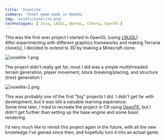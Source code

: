 ```yaml
---
title: 'Voxelite'
summary: 'Voxel game made in OpenGL'
img: 'assets/voxelite.png'
technologies: [ Java, LWJGL, OpenGL, CSharp, OpenTK ]
---
```


This was the first ever project I started in OpenGL (using [LWJGL](https://www.lwjgl.org/)).\
After experimenting with different graphics frameworks and making Terraria clone(s), I decided to extend to 3D by making
a Minecraft clone.

![voxelite-1.png](assets/projects/voxelite-1.png)

The project didn't really get far, most I did was a simple multithreaded terrain generation, player movement, block
breaking/placing, and structure (tree) generation.\

![voxelite-2.png](assets/projects/voxelite-2.png)

This was probably one of the first "big" projects I did. I didn't get far with development, but it was still a valuable
learning experience.\
Some time later, I tried to recreate the project in C# using [OpenTK](https://opentk.net/), but I didn't get further
than setting up the base engine and some basic rendering.

I'd very much like to revisit this project again in the future, with all the new knowledge I've gained since then, and
hopefully turn it into an actual game.